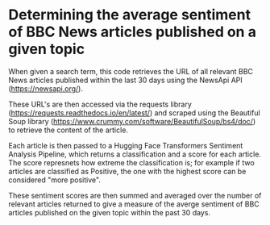 # Determining the average sentiment of BBC News articles published on a given topic
When given a search term, this code retrieves the URL of all relevant BBC News articles published within the last 30 days using the NewsApi API (https://newsapi.org/).

These URL's are then accessed via the requests library (https://requests.readthedocs.io/en/latest/) and scraped using the Beautiful Soup library (https://www.crummy.com/software/BeautifulSoup/bs4/doc/) to retrieve the content of the article.

Each article is then passed to a Hugging Face Transformers Sentiment Analysis Pipeline, which returns a classification and a score for each article. The score represnets how extreme the classification is; for example if two articles are classified as Positive, the one with the highest score can be considered "more positive".

These sentiment scores are then summed and averaged over the number of relevant articles returned to give a measure of the averge sentiment of BBC articles published on the given topic within the past 30 days.

